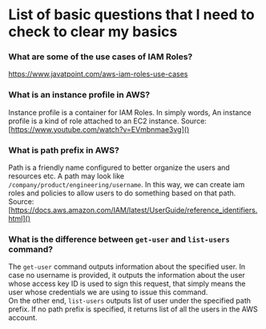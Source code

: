 # List of basic questions that I need to check to clear my basics   

### What are some of the use cases of IAM Roles?  
https://www.javatpoint.com/aws-iam-roles-use-cases 


### What is an instance profile in AWS?  
Instance profile is a container for IAM Roles. In simply words, An instance profile is a kind of role attached to an EC2 instance.
Source: [https://www.youtube.com/watch?v=EVmbnmae3vg]()


### What is path prefix in AWS?  
Path is a friendly name configured to better organize the users and resources etc. A path may look like ```/company/product/engineering/username```. In this way, we can create iam roles and policies to allow users to do something based on that path.  
Source: [https://docs.aws.amazon.com/IAM/latest/UserGuide/reference_identifiers.html]()
   

### What is the difference between ```get-user``` and ```list-users``` command?
The ```get-user``` command outputs information about the specified user. In case no username is provided, it outputs the information about the user whose access key ID is used to sign this request, that simply means the user whose credentials we are using to issue this command.  
On the other end, ```list-users``` outputs list of user under the specified path prefix. If no path prefix is specified, it returns list of all the users in the AWS account.  

